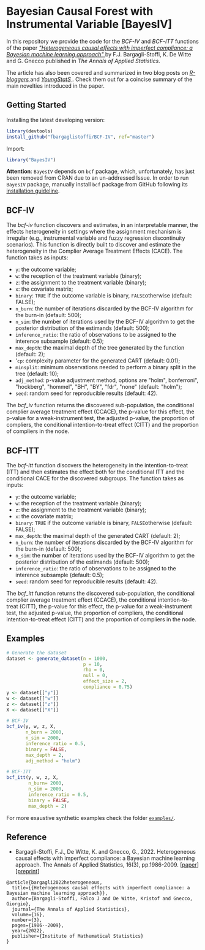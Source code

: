 # Bayesian Causal Forest with Instrumental Variable [BayesIV]

In this repository we provide the code for the _BCF-IV_ and _BCF-ITT_ functions of the paper <a href="https://projecteuclid.org/journals/annals-of-applied-statistics/volume-16/issue-3/Heterogeneous-causal-effects-with-imperfect-compliance--A-Bayesian-machine/10.1214/21-AOAS1579.short"> _"Heterogeneous causal effects with imperfect compliance: a Bayesian machine learning approach"_ </a> by F.J. Bargagli-Stoffi, K. De Witte and G. Gnecco published in _The Annals of Applied Statistics_. 

The article has also been covered and summarized in two blog posts on <a href="https://www.r-bloggers.com/2021/12/heterogeneous-treatment-effects-with-instrumental-variables-a-causal-machine-learning-approach/"> _R-bloggers_ </a> and <a href="https://youngstats.github.io/post/2021/12/06/heterogeneous-treatment-effects-with-instrumental-variables-a-causal-machine-learning-approach/"> _YoungStatS_ </a>. Check them out for a coincise summary of the main novelties introduced in the paper.

## Getting Started

Installing the latest developing version: 

```r
library(devtools)
install_github("fbargaglistoffi/BCF-IV", ref="master")
```

Import:

```r
library("BayesIV")
```

**Attention**: `BayesIV` depends on `bcf` package, which, unfortunately, has just been removed from CRAN due to an un-addressed Issue. In order to run `BayesIV` package, manually install `bcf` package from GitHub following its [installation guideline](https://github.com/jaredsmurray/bcf).

## BCF-IV 

The _bcf-iv_ function discovers and estimates, in an interpretable manner, the effects heterogeneity in settings where the assignment mechanism is irregular (e.g., instrumental variable and fuzzy regression discontinuity scenarios). This function is directly built to discover and estimate the heterogeneity in the Complier Average Treatment Effects (CACE).
The function takes as inputs:

* `y`: the outcome variable;
* `w`: the reception of the treatment variable (binary);
* `z`: the assignment to the treatment variable (binary);
* `x`: the covariate matrix;
* `binary`: `TRUE` if the outcome variable is binary, `FALSE`otherwise (default: 
FALSE);
* `n_burn`: the number of iterations discarded by the BCF-IV algorithm for the 
burn-in (default: 500);
* `n_sim`: the number of iterations used by the BCF-IV algorithm  to get the 
posterior distribution of the estimands (default: 500);
* `inference_ratio`: the ratio of observations to be assigned to the interence 
subsample (default: 0.5);
* `max_depth`: the maximal depth of the tree generated by the function (default: 
2);
* '`cp`: complexity parameter for the generated CART (default: 0.01);
* `minsplit`: minimum observations needed to perform a binary split in the tree 
(default: 10);
* `adj_method`: p-value adjustment method, options are "holm", bonferroni", 
"hockberg", "hommel", "BH", "BY", "fdr", "none" (default: "holm");
* `seed`: random seed for reproducible results (default: 42).

The _bcf_iv_ function returns the discovered sub-population, the conditional complier average treatment effect (CCACE), the p-value for this effect, the p-value for a weak-instrument test, the adjusted p-value, the proportion of compliers, the conditional intention-to-treat effect (CITT) and the proportion of compliers in the node.

## BCF-ITT 

The _bcf-itt_ function discovers the heterogeneity in the intention-to-treat (ITT) and then estimates the effect both for the conditional ITT and the conditional CACE for the discovered subgroups.
The function takes as inputs:

* `y`: the outcome variable;
* `w`: the reception of the treatment variable (binary);
* `z`: the assignment to the treatment variable (binary);
* `x`: the covariate matrix;
* `binary`: `TRUE` if the outcome variable is binary, `FALSE`otherwise (default: 
FALSE);
* `max_depth`: the maximal depth of the generated CART (default: 
2);
* `n_burn`: the number of iterations discarded by the BCF-IV algorithm for the 
burn-in (default: 500);
* `n_sim`: the number of iterations used by the BCF-IV algorithm  to get the 
posterior distribution of the estimands (default: 500);
* `inference_ratio`: the ratio of observations to be assigned to the interence 
subsample (default: 0.5);
* `seed`: random seed for reproducible results (default: 42).

The _bcf_itt_ function returns the discovered sub-population, the conditional complier average treatment effect (CCACE), the conditional intention-to-treat (CITT), the p-value for this effect, the p-value for a weak-instrument test,  the adjusted p-value, the proportion of compliers, the conditional intention-to-treat effect (CITT) and the proportion of compliers in the node.

## Examples

```R
# Generate the dataset
dataset <- generate_dataset(n = 1000, 
                            p = 10, 
                            rho = 0, 
                            null = 0, 
                            effect_size = 2, 
                            compliance = 0.75)
y <- dataset[["y"]]
w <- dataset[["w"]]
z <- dataset[["z"]]
X <- dataset[["X"]]

# BCF-IV
bcf_iv(y, w, z, X, 
       n_burn = 2000, 
       n_sim = 2000, 
       inference_ratio = 0.5, 
       binary = FALSE, 
       max_depth = 2, 
       adj_method = "holm")

# BCF-ITT
bcf_itt(y, w, z, X, 
        n_burn= 2000, 
        n_sim = 2000, 
        inference_ratio = 0.5, 
        binary = FALSE, 
        max_depth = 2)
```

For more exaustive synthetic examples check the folder <a href="https://github.com/fbargaglistoffi/BCF-IV/tree/master/examples">
`examples/`</a>.

## Reference
* Bargagli-Stoffi, F.J., De Witte, K. and Gnecco, G., 2022. Heterogeneous causal effects with imperfect compliance: a Bayesian machine learning approach. The Annals of Applied Statistics, 16(3), pp.1986-2009. </b> [<a href="https://projecteuclid.org/journals/annals-of-applied-statistics/volume-16/issue-3/Heterogeneous-causal-effects-with-imperfect-compliance--A-Bayesian-machine/10.1214/21-AOAS1579.short">paper</a>] [<a href="https://arxiv.org/abs/1905.12707">preprint</a>]

```
@article{bargagli2022heterogeneous,
  title={{Heterogeneous causal effects with imperfect compliance: a Bayesian machine learning approach}},
  author={Bargagli-Stoffi, Falco J and De Witte, Kristof and Gnecco, Giorgio},
  journal={The Annals of Applied Statistics},
  volume={16},
  number={3},
  pages={1986--2009},
  year={2022},
  publisher={Institute of Mathematical Statistics}
}
```
